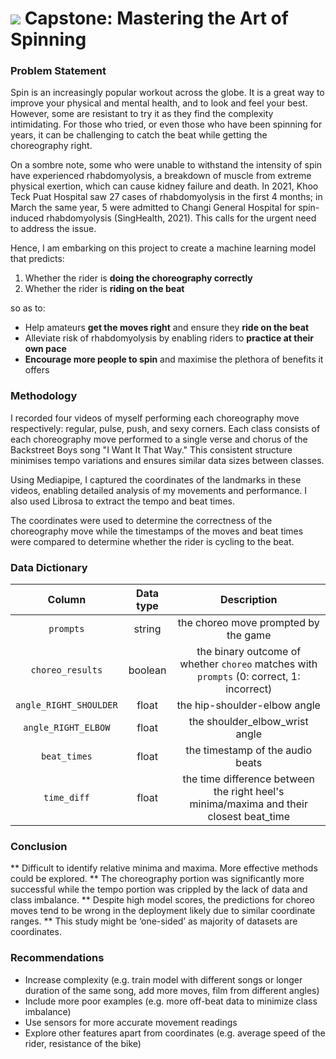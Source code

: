 # ![](https://ga-dash.s3.amazonaws.com/production/assets/logo-9f88ae6c9c3871690e33280fcf557f33.png) Capstone: Mastering the Art of Spinning

### Problem Statement 
Spin is an increasingly popular workout across the globe. It is a great way to improve your physical and mental health, and to look and feel your best. However, some are resistant to try it as they find the complexity intimidating. For those who tried, or even those who have been spinning for years, it can be challenging to catch the beat while getting the choreography right.

On a sombre note, some who were unable to withstand the intensity of spin have experienced rhabdomyolysis, a breakdown of muscle from extreme physical exertion, which can cause kidney failure and death. In 2021, Khoo Teck Puat Hospital saw 27 cases of rhabdomyolysis in the first 4 months; in March the same year, 5 were admitted to Changi General Hospital for spin-induced rhabdomyolysis (SingHealth, 2021). This calls for the urgent need to address the issue.

Hence, I am embarking on this project to create a machine learning model that predicts:

1. Whether the rider is **doing the choreography correctly**
2. Whether the rider is **riding on the beat**

so as to:
* Help amateurs **get the moves right** and ensure they **ride on the beat**
* Alleviate risk of rhabdomyolysis by enabling riders to **practice at their own pace**
* **Encourage more people to spin** and maximise the plethora of benefits it offers

### Methodology
I recorded four videos of myself performing each choreography move respectively: regular, pulse, push, and sexy corners. Each class consists of each choreography move performed to a single verse and chorus of the Backstreet Boys song "I Want It That Way." This consistent structure minimises tempo variations and ensures similar data sizes between classes. 

Using Mediapipe, I captured the coordinates of the landmarks in these videos, enabling detailed analysis of my movements and performance. I also used Librosa to extract the tempo and beat times. 

The coordinates were used to determine the correctness of the choreography move while the timestamps of the moves and beat times were compared to determine whether the rider is cycling to the beat.

### Data Dictionary
| Column | Data type | Description
|:--------:|:-------:|:-------:|
| `prompts` | string | the choreo move prompted by the game |
| `choreo_results` | boolean | the binary outcome of whether `choreo` matches with `prompts` (0: correct, 1: incorrect)|
| `angle_RIGHT_SHOULDER` | float | the hip-shoulder-elbow angle |
| `angle_RIGHT_ELBOW` | float | the shoulder_elbow_wrist angle |
| `beat_times` | float | the timestamp of the audio beats |
| `time_diff` | float | the time difference between the right heel's minima/maxima and their closest beat_time |

### Conclusion
** Difficult to identify relative minima and maxima. More effective methods could be explored.
** The choreography portion was significantly more successful while the tempo portion was crippled by the lack of data and class imbalance.
** Despite high model scores, the predictions for choreo moves tend to be wrong in the deployment likely due to similar coordinate ranges.
** This study might be ‘one-sided’ as majority of datasets are coordinates.

### Recommendations
* Increase complexity (e.g. train model with different songs or longer duration of the same song, add more moves, film from different angles)
* Include more poor examples (e.g. more off-beat data to minimize class imbalance)
* Use sensors for more accurate movement readings
* Explore other features apart from coordinates (e.g. average speed of the rider, resistance of the bike)

